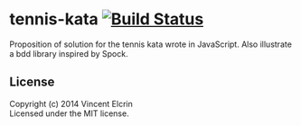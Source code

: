 # tennis-kata [![Build Status](https://travis-ci.org/velcrin/tennis-kata.svg?branch=master)](https://travis-ci.org/velcrin/tennis-kata)

Proposition of solution for the tennis kata wrote in JavaScript. Also illustrate a bdd library inspired by Spock.

## License
Copyright (c) 2014 Vincent Elcrin  
Licensed under the MIT license.
